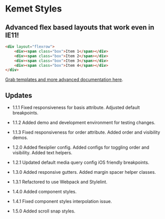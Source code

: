 Kemet Styles
============

Advanced flex based layouts that work even in IE11!
---------------------------------------------------

```html
<div layout="flexrow">
    <div><span class="box">Item 1</span></div>
    <div><span class="box">Item 2</span></div>
    <div><span class="box">Item 3</span></div>
    <div><span class="box">Item 4</span></div>
</div>
```

[Grab templates and more advanced documentation here](http://kemet.online).


Updates
-------
* 1.1.1 Fixed responsiveness for basis attribute. Adjusted default breakpoints.
* 1.1.2 Added demo and development environment for testing changes.
* 1.1.3 Fixed responsiveness for order attribute. Added order and visibility demos.

* 1.2.0 Added flexiplier config. Added configs for toggling order and visibility. Added text helpers.
* 1.2.1 Updated default media query config iOS friendly breakpoints.

* 1.3.0 Added responsive gutters. Added margin spacer helper classes.
* 1.3.1 Refactored to use Webpack and Stylelint.

* 1.4.0 Added component styles.
* 1.4.1 Fixed component styles interpolation issue.

* 1.5.0 Added scroll snap styles.

